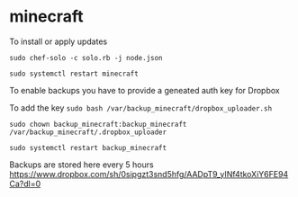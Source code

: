 # minecraft

To install or apply updates
 
`sudo chef-solo -c solo.rb -j node.json`

`sudo systemctl restart minecraft`

To enable backups you have to provide a geneated auth key for Dropbox

To add the key
`sudo bash /var/backup_minecraft/dropbox_uploader.sh`

`sudo chown backup_minecraft:backup_minecraft /var/backup_minecraft/.dropbox_uploader`

`sudo systemctl restart backup_minecraft`

Backups are stored here every 5 hours
https://www.dropbox.com/sh/0sipgzt3snd5hfg/AADpT9_yINf4tkoXiY6FE94Ca?dl=0